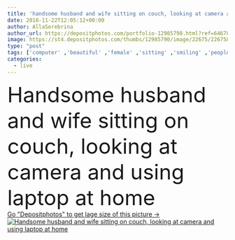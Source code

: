 ```yaml
---
title: 'handsome husband and wife sitting on couch, looking at camera and using laptop at home'
date: 2018-11-22T12:05:12+00:00
author: AllaSerebrina
author_url: https://depositphotos.com/portfolio-12985790.html?ref=64678756
image: https://st4.depositphotos.com/thumbs/12985790/image/22675/226758846/api_thumb_450.jpg?forcejpeg=true
type: "post"
tags: ['computer' ,'beautiful' ,'female' ,'sitting' ,'smiling' ,'people' ,'caucasian' ,'family' ,'male' ,'man' ,'connection' ,'interior' ,'home' ,'couple' ,'woman' ,'communication' ,'wireless' ,'laptop' ,'furniture' ,'together' ,'togetherness' ,'indoors' ,'inside' ,'using' ,'attractive' ,'handsome' ,'gadget' ,'Adults' ,'wife' ,'husband' ,'couch' ,'relationship' ,'boyfriend' ,'girlfriend' ,'looking at camera' ,'copy space' ,'Living Room' ,'digital device' ]
categories: 
  - live
---
```

<div aling="center">
            <font size="60"> Handsome husband and wife sitting on couch, looking at camera and using laptop at home</font>   
</div>
<div>
    <a href='https://st4.depositphotos.com/thumbs/12985790/image/22675/226758846/api_thumb_450.jpg?forcejpeg=true?ref=64678756' target=_blank > Go "Depositphotos" to get lage size of this picture ->
        <img href='https://st4.depositphotos.com/thumbs/12985790/image/22675/226758846/api_thumb_450.jpg?forcejpeg=true?ref=64678756' src='https://st4.depositphotos.com/12985790/22675/i/950/depositphotos_226758846-stock-photo-handsome-husband-wife-sitting-couch.jpg?forcejpeg=true' alt='Handsome husband and wife sitting on couch, looking at camera and using laptop at home' >
    </a>
</div>
